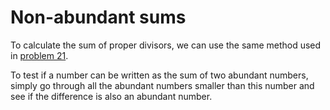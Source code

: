 # Non-abundant sums
To calculate the sum of proper divisors, we can use the same method used in [problem 21](/src/021).

To test if a number can be written as the sum of two abundant numbers, simply go through all the abundant numbers smaller than this number and see if the difference is also an abundant number.
